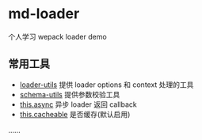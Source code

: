 # md-loader

个人学习 wepack loader demo

## 常用工具

- [loader-utils]("https://github.com/webpack/loader-utils#readme") 提供 loader options 和 context 处理的工具
- [schema-utils]() 提供参数校验工具
- [this.async]("https://www.webpackjs.com/api/loaders/#%E5%BC%82%E6%AD%A5-loader") 异步 loader 返回 callback
- [this.cacheable]("https://www.webpackjs.com/api/loaders/#this-cacheable") 是否缓存(默认启用)

......
